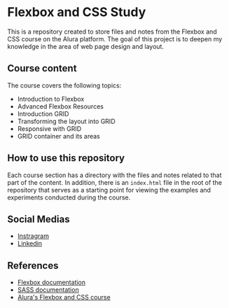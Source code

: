 # Flexbox and CSS Study
This is a repository created to store files and notes from the Flexbox and CSS course on the Alura platform. The goal of this project is to deepen my knowledge in the area of web page design and layout.

## Course content
The course covers the following topics:

- Introduction to Flexbox
- Advanced Flexbox Resources
- Introduction GRID
- Transforming the layout into GRID
- Responsive with GRID
- GRID container and its areas

## How to use this repository
Each course section has a directory with the files and notes related to that part of the content. In addition, there is an `index.html` file in the root of the repository that serves as a starting point for viewing the examples and experiments conducted during the course.

## Social Medias
- [Instragram](https://www.instagram.com/gabriell_b_j/?hl=pt-br)
- [Linkedin](https://www.linkedin.com/in/gabriel-barbosa-j/)



## References
- [Flexbox documentation](https://developer.mozilla.org/en-US/docs/Web/CSS/CSS_Flexible_Box_Layout/Using_CSS_flexible_boxes)
- [SASS documentation](https://sass-lang.com/documentation)
- [Alura's Flexbox and CSS course](https://www.alura.com.br/curso-online-flexbox-css)
